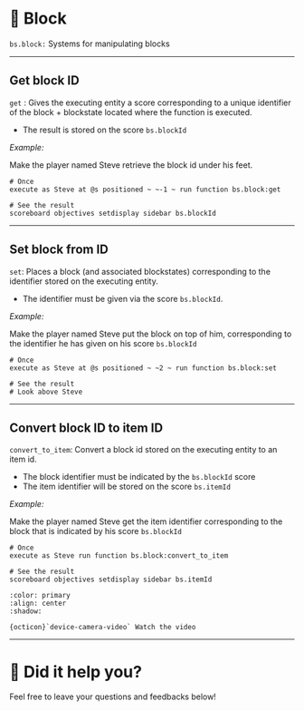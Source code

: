 
# 🧱 Block

`bs.block:` Systems for manipulating blocks

---

## Get block ID

`get` : Gives the executing entity a score corresponding to a unique identifier of the block + blockstate located where the function is executed.

- The result is stored on the score `bs.blockId`

*Example:* 

Make the player named Steve retrieve the block id under his feet.

```
# Once
execute as Steve at @s positioned ~ ~-1 ~ run function bs.block:get

# See the result
scoreboard objectives setdisplay sidebar bs.blockId
```

---

## Set block from ID

`set`: Places a block (and associated blockstates) corresponding to the identifier stored on the executing entity.

- The identifier must be given via the score `bs.blockId`.

*Example:*

Make the player named Steve put the block on top of him, corresponding to the identifier he has given on his score `bs.blockId`

```
# Once
execute as Steve at @s positioned ~ ~2 ~ run function bs.block:set

# See the result
# Look above Steve
```

---

## Convert block ID to item ID

`convert_to_item`: Convert a block id stored on the executing entity to an item id.

- The block identifier must be indicated by the `bs.blockId` score
- The item identifier will be stored on the score `bs.itemId`

*Example:*

Make the player named Steve get the item identifier corresponding to the block that is indicated by his score `bs.blockId`

```
# Once
execute as Steve run function bs.block:convert_to_item

# See the result
scoreboard objectives setdisplay sidebar bs.itemId
```

```{button-link} https://youtu.be/4d-q02JPbaI
:color: primary
:align: center
:shadow:

{octicon}`device-camera-video` Watch the video
```

---

# 💬 Did it help you?

Feel free to leave your questions and feedbacks below!

<script src="https://giscus.app/client.js"
        data-repo="Gunivers/Glibs"
        data-repo-id="R_kgDOHQjqYg"
        data-category="Documentation"
        data-category-id="DIC_kwDOHQjqYs4CUQpy"
        data-mapping="title"
        data-strict="0"
        data-reactions-enabled="1"
        data-emit-metadata="0"
        data-input-position="bottom"
        data-theme="light"
        data-lang="fr"
        data-loading="lazy"
        crossorigin="anonymous"
        async>
</script>